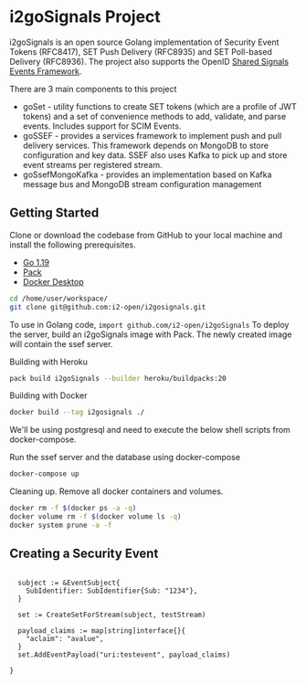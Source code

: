 # i2goSignals Project

i2goSignals is an open source Golang implementation of Security Event Tokens (RFC8417), SET Push Delivery (RFC8935) and SET 
Poll-based Delivery (RFC8936). The project also supports the OpenID [Shared Signals Events Framework](https://openid.net/wg/sse/).

There are 3 main components to this project
* goSet - utility functions to create SET tokens (which are a profile of JWT tokens) and a set of convenience methods to add, validate, and parse events. Includes support for SCIM Events.
* goSSEF - provides a services framework to implement push and pull delivery services. This framework depends on MongoDB to store configuration and key data. SSEF also uses Kafka to pick up and store event streams per registered stream.
* goSsefMongoKafka - provides an implementation based on Kafka message bus and MongoDB stream configuration management

## Getting Started

Clone or download the codebase from GitHub to your local machine and install the following prerequisites.

* [Go 1.19](https://go.dev)
* [Pack](https://buildpacks.io)
* [Docker Desktop](https://www.docker.com/products/docker-desktop)

```bash
cd /home/user/workspace/
git clone git@github.com:i2-open/i2gosignals.git
```

To use in Golang code, `import github.com/i2-open/i2goSignals`
To deploy the server, build an i2goSignals image with Pack. The newly created image will contain the ssef server.

Building with Heroku
```bash
pack build i2goSignals --builder heroku/buildpacks:20
```

Building with Docker
```bash
docker build --tag i2gosignals ./
```

We'll be using postgresql and need to execute the below shell scripts from docker-compose.


Run the ssef server and the database using docker-compose

```bash
docker-compose up
```

Cleaning up. Remove all docker containers and volumes.

```bash
docker rm -f $(docker ps -a -q)
docker volume rm -f $(docker volume ls -q)
docker system prune -a -f
```

## Creating a Security Event

```

  subject := &EventSubject{
    SubIdentifier: SubIdentifier{Sub: "1234"},
  }

  set := CreateSetForStream(subject, testStream)

  payload_claims := map[string]interface{}{
    "aclaim": "avalue",
  }
  set.AddEventPayload("uri:testevent", payload_claims)

}
```


